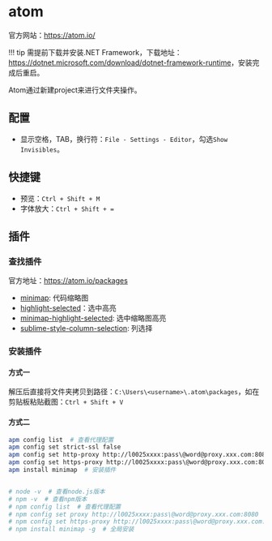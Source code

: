 # atom

官方网站：<https://atom.io/>

!!! tip
    需提前下载并安装.NET Framework，下载地址：<https://dotnet.microsoft.com/download/dotnet-framework-runtime>，安装完成后重启。  

Atom通过新建project来进行文件夹操作。

## 配置

- 显示空格，TAB，换行符：`File - Settings - Editor`，勾选`Show Invisibles`。  

## 快捷键

- 预览：`Ctrl + Shift + M`  
- 字体放大：`Ctrl + Shift + =`  

## 插件

### 查找插件

官方地址：<https://atom.io/packages>

- [minimap](https://atom.io/packages/minimap): 代码缩略图
- [highlight-selected](https://atom.io/packages/highlight-selected)：选中高亮
- [minimap-highlight-selected](https://atom.io/packages/minimap-highlight-selected): 选中缩略图高亮
- [sublime-style-column-selection](https://atom.io/packages/sublime-style-column-selection): 列选择

### 安装插件

#### 方式一

解压后直接将文件夹拷贝到路径：`C:\Users\<username>\.atom\packages`，如在剪贴板粘贴截图：`Ctrl + Shift + V`  

#### 方式二

```bash
apm config list  # 查看代理配置
apm config set strict-ssl false
apm config set http-proxy http://l0025xxxx:pass\@word@proxy.xxx.com:8080
apm config set https-proxy http://l0025xxxx:pass\@word@proxy.xxx.com:8080
apm install minimap  # 安装插件


# node -v  # 查看node.js版本
# npm -v  # 查看npm版本
# npm config list  # 查看代理配置
# npm config set proxy http://l0025xxxx:pass\@word@proxy.xxx.com:8080
# npm config set https-proxy http://l0025xxxx:pass\@word@proxy.xxx.com:8080
# npm install minimap -g  # 全局安装
```
